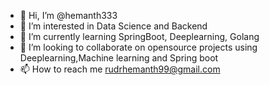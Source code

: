 - 👋 Hi, I’m @hemanth333
- 👀 I’m interested in Data Science and Backend
- 🌱 I’m currently learning SpringBoot, Deeplearning, Golang
- 💞️ I’m looking to collaborate on opensource projects using Deeplearning,Machine learning and Spring boot
- 📫 How to reach me rudrhemanth99@gmail.com

<!---
hemanth333/hemanth333 is a ✨ special ✨ repository because its `README.md` (this file) appears on your GitHub profile.
You can click the Preview link to take a look at your changes.
--->
